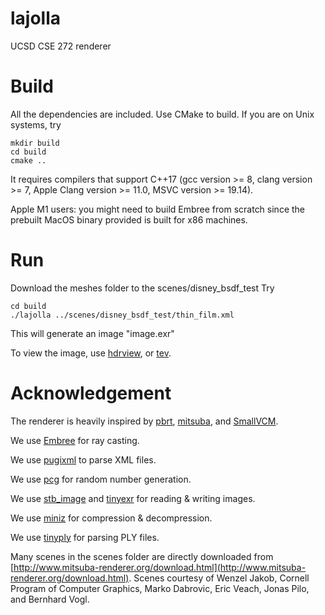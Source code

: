 # lajolla
UCSD CSE 272 renderer

# Build
All the dependencies are included. Use CMake to build.
If you are on Unix systems, try
```
mkdir build
cd build
cmake ..
```
It requires compilers that support C++17 (gcc version >= 8, clang version >= 7, Apple Clang version >= 11.0, MSVC version >= 19.14).

Apple M1 users: you might need to build Embree from scratch since the prebuilt MacOS binary provided is built for x86 machines.

# Run
Download the meshes folder to  the scenes/disney_bsdf_test
Try 
```
cd build
./lajolla ../scenes/disney_bsdf_test/thin_film.xml
```
This will generate an image "image.exr"

To view the image, use [hdrview](https://github.com/wkjarosz/hdrview), or [tev](https://github.com/Tom94/tev).

# Acknowledgement
The renderer is heavily inspired by [pbrt](https://pbr-book.org/), [mitsuba](http://www.mitsuba-renderer.org/index_old.html), and [SmallVCM](http://www.smallvcm.com/).

We use [Embree](https://www.embree.org/) for ray casting.

We use [pugixml](https://pugixml.org/) to parse XML files.

We use [pcg](https://www.pcg-random.org/) for random number generation.

We use [stb_image](https://github.com/nothings/stb) and [tinyexr](https://github.com/syoyo/tinyexr) for reading & writing images.

We use [miniz](https://github.com/richgel999/miniz) for compression & decompression.

We use [tinyply](https://github.com/ddiakopoulos/tinyply) for parsing PLY files.

Many scenes in the scenes folder are directly downloaded from [http://www.mitsuba-renderer.org/download.html](http://www.mitsuba-renderer.org/download.html). Scenes courtesy of Wenzel Jakob, Cornell Program of Computer Graphics, Marko Dabrovic, Eric Veach, Jonas Pilo, and Bernhard Vogl.
